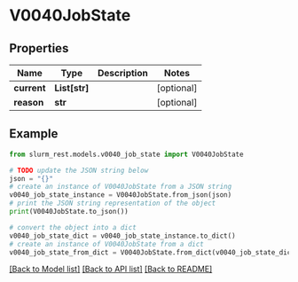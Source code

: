 # V0040JobState


## Properties

Name | Type | Description | Notes
------------ | ------------- | ------------- | -------------
**current** | **List[str]** |  | [optional] 
**reason** | **str** |  | [optional] 

## Example

```python
from slurm_rest.models.v0040_job_state import V0040JobState

# TODO update the JSON string below
json = "{}"
# create an instance of V0040JobState from a JSON string
v0040_job_state_instance = V0040JobState.from_json(json)
# print the JSON string representation of the object
print(V0040JobState.to_json())

# convert the object into a dict
v0040_job_state_dict = v0040_job_state_instance.to_dict()
# create an instance of V0040JobState from a dict
v0040_job_state_from_dict = V0040JobState.from_dict(v0040_job_state_dict)
```
[[Back to Model list]](../README.md#documentation-for-models) [[Back to API list]](../README.md#documentation-for-api-endpoints) [[Back to README]](../README.md)


